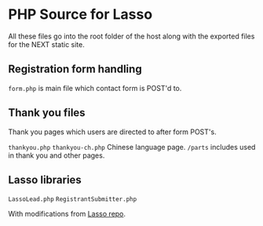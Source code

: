 # PHP Source for Lasso

All these files go into the root folder of the host along with the exported files for the NEXT static site.

## Registration form handling

`form.php` is main file which contact form is POST'd to.

## Thank you files

Thank you pages which users are directed to after form POST's.

`thankyou.php`
`thankyou-ch.php` Chinese language page.
`/parts` includes used in thank you and other pages.

## Lasso libraries

`LassoLead.php`
`RegistrantSubmitter.php`

With modifications from [Lasso repo](https://github.com/lassodatasystems/registrant-submitter-php/).

